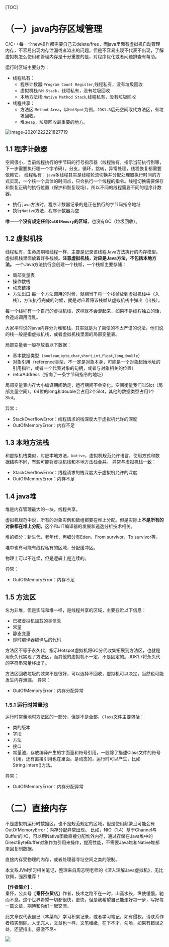 [TOC]

# （一）java内存区域管理
C/C++每一个new操作都需要自己去delete/free，而java里面有虚拟机自动管理内存，不容易出现内存泄漏或者溢出的问题，但是不容易出现不代表不出现，了解虚拟机怎么使用和管理内存是十分重要的是，对程序优化或者问题排查有帮助。

运行时区域主要分为：
- 线程私有：
    - 程序计数器:`Program Count Register`,线程私有，没有垃圾回收
    - 虚拟机栈:`VM Stack`，线程私有，没有垃圾回收
    - 本地方法栈:`Native Method Stack`,线程私有，没有垃圾回收
- 线程共享：
    - 方法区:`Method Area`，以`HotSpot`为例，`JDK1.8`后元空间取代方法区，有垃圾回收。
    - 堆:`Heap`，垃圾回收最重要的地方。

![image-20201222221827719](https://markdownpicture.oss-cn-qingdao.aliyuncs.com/blog/image-20201222221827719.png)

## 1.1 程序计数器
空间很小，当前线程执行的字节码的行号指示器（线程独有，指示当前执行到哪，下一步需要执行哪一个字节码），分支，循环，跳转，异常处理，线程恢复都需要依赖它。
线程私有：`java`多线程其实是线程轮流切换并分配处理器执行时间的方式实现，一个核一个具体的时间点，只会执行一个线程的指令。线程切换需要保存和恢复正确的执行位置（保护和恢复现场），所以不同的线程需要不同的程序计数器。

- 执行`java`方法时，程序计数器记录的是正在执行的字节码指令地址
- 执行`Native`方法，程序计数器为空

**唯一一个没有规定任何`OutOfMemory`的区域**，也没有GC（垃圾回收）。

## 1.2 虚拟机栈
线程私有，生命周期和线程一样，主要是记录该线程Java方法执行的内存模型。虚拟机栈里面放着好多栈帧。**注意虚拟机栈，对应是Java方法，不包括本地方法。**
一个Java方法执行会创建一个栈帧，一个栈帧主要存储：
- 局部变量表
- 操作数栈
- 动态链接
- 方法出口
每一个方法调用的时候，就相当于将一个栈帧放到虚拟机栈中（入栈），方法执行完成的时候，就是对应着将该栈帧从虚拟机栈中弹出（出栈）。

每一个线程有一个自己的虚拟机栈，这样就不会混起来，如果不是线程独立的话，会造成调用混乱。

大家平时说的java内存分为堆和栈，其实就是为了简便的不太严谨的说法，他们说的栈一般是指虚拟机栈，或者虚拟机栈里面的局部变量表。

局部变量表一般存放着以下数据：
- 基本数据类型（`boolean`,`byte`,`char`,`short`,`int`,`float`,`long`,`double`）
- 对象引用（reference类型，不一定是对象本身，可能是一个对象起始地址的引用指针，或者一个代表对象的句柄，或者与对象相关的位置）
- returAddress（指向了一条字节码指令的地址）

局部变量表内存大小编译期间确定，运行期间不会变化。空间衡量我们叫Slot（局部变量空间）。64位的long和double会占用2个Slot，其他的数据类型占用1个Slot。

异常：
- StackOverflowError：线程请求的栈深度大于虚拟机允许的深度
- OutOfMemoryError：内存不足

## 1.3 本地方法栈
和虚拟机栈类似，对应本地方法，`Native`，虚拟机规范允许语言，使用方式和数据结构不同，有些可能将虚拟机栈和本地方法栈合并。
异常与虚拟机栈一致：
- StackOverflowError：线程请求的栈深度大于虚拟机允许的深度
- OutOfMemoryError：内存不足

## 1.4 java堆
堆是内存管理最大的一块，线程共享。

虚拟机规范中说，所有的对象实例和数组都要在堆上分配。但是实际上**不是所有的对象都在堆上分配**，这个和JIT编译器的发展和逃逸分析技术相关。



堆的细分：新生代，老年代，再细分有Eden，From survivor，To survivor等。

堆中也有可能有线程私有的区域，分配缓冲区。

物理上可以不连续，但是逻辑上是连续的。

异常：
- OutOfMemoryError：内存不足

## 1.5 方法区
名为非堆，但是实际和堆一样，是线程共享的区域，主要存贮以下信息：
- 已被虚拟机加载的类信息
- 常量
- 静态变量
- 即时编译器编译后的代码

方法区不等于永久代，指示Hotspot虚拟机将GC分代收集拓展到方法区，也就是用永久代实现了方法区，而其他的虚拟机不一定，不是固定的。JDK1.7将永久代的字符串常量移出了。

方法区回收垃圾的效果不是很好，可以选择不回收，虚拟机可以决定，当然也可能发生内存泄漏。
异常：
- OutOfMemoryError：内存分配异常

### 1.5.1 运行时常量池
运行时常量池时方法区的一部分，但是不是全部，`Class`文件主要包括：
- 类的版本
- 字段
- 方法
- 接口
- 常量池，存放编译产生的字面量和符号引用，一般除了描述Class文件的符号引用，还有直接引用也在里面。是动态的，运行时可以产生，比如String.intern()方法。

异常：
- OutOfMemoryError：内存分配异常

# （二）直接内存
不是虚拟机运行时数据区，也不是规范规定的区域，但是使用频繁且可能会有OutOfMemoryError：内存分配异常出现。
比如，NIO（1.4）基于Channel与Buffer的I/O，可以用Native函数直接分配堆外内存，通过存储在Java堆中的DirectByteBuffer对象作为引用来操作，提高性能，不需要Java堆和Native堆都来回复制数据。

直接内存受物理的内存，或者处理器寻址空间之类的限制。

本文系JVM学习相关笔记，整理来自周志明老师的《深入理解Java虚拟机》，无比钦佩，强烈推荐！

**【作者简介】**：  
秦怀，公众号【**秦怀杂货店**】作者，技术之路不在一时，山高水长，纵使缓慢，驰而不息。这个世界希望一切都很快，更快，但是我希望自己能走好每一步，写好每一篇文章，期待和你们一起交流。

此文章仅代表自己（本菜鸟）学习积累记录，或者学习笔记，如有侵权，请联系作者核实删除。人无完人，文章也一样，文笔稚嫩，在下不才，勿喷，如果有错误之处，还望指出，感激不尽~ 


![](https://markdownpicture.oss-cn-qingdao.aliyuncs.com/blog/20201012000828.png)


